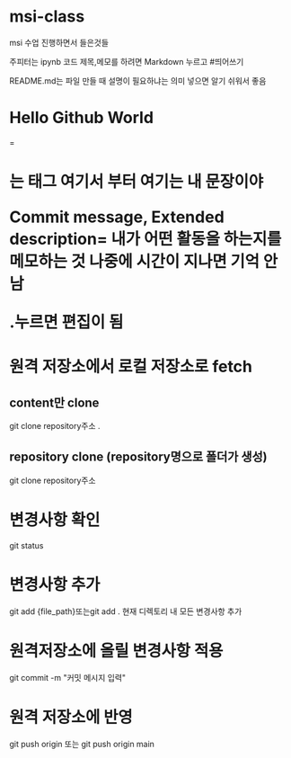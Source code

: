# msi-class
msi 수업 진행하면서 들은것들

주피터는 ipynb 코드
제목,메모를 하려면 Markdown 누르고 #띄어쓰기

README.md는 파일 만들 때 설명이 필요하냐는 의미
넣으면 알기 쉬워서 좋음

<h1>Hello Github World</h1>=<h1>는 태그 여기서 부터 여기는 내 문장이야

Commit message, Extended description= 내가 어떤 활동을 하는지를 메모하는 것
나중에 시간이 지나면 기억 안 남

.누르면 편집이 됨

# 원격 저장소에서 로컬 저장소로 fetch

## content만 clone
git clone repository주소 .

## repository clone (repository명으로 폴더가 생성)
git clone repository주소 

# 변경사항 확인
git status 

# 변경사항 추가
git add {file_path}또는git add . 현재 디렉토리 내 모든 변경사항 추가 

# 원격저장소에 올릴 변경사항 적용
git commit -m "커밋 메시지 입력"

# 원격 저장소에 반영
git push origin
또는 
git push origin main
